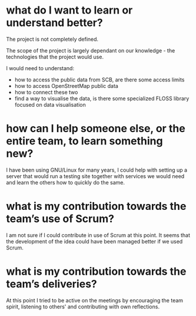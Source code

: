 # what do I want to learn or understand better?

The project is not completely defined.

The scope of the project is largely dependant on our knowledge - the technologies that the project would use.

I would need to understand:

- how to access the public data from SCB, are there some access limits
- how to access OpenStreetMap public data
- how to connect these two
- find a way to visualise the data, is there some specialized FLOSS library focused on data visualisation

# how can I help someone else, or the entire team, to learn something new?

I have been using GNU/Linux for many years, I could help with setting up a server that would run a testing site together with services we would need and learn the others how to quickly do the same.

# what is my contribution towards the team’s use of Scrum?

I am not sure if I could contribute in use of Scrum at this point. It seems that the development of the idea could have been managed better if we used Scrum.

# what is my contribution towards the team’s deliveries?

At this point I tried to be active on the meetings by encouraging the team spirit, listening to others' and contributing with own reflections.
